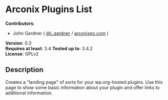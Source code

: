 # Arconix Plugins List

**Contributors**:

* John Gardner ( [@j_gardner](http://twitter.com/j_gardner ) / [arconixpc.com](http://arconixpc.com/) )

**Version**: 0.3   
**Requires at least**: 3.4
**Tested up to**: 3.4.2  
**License**: GPLv2  

## Description

Creates a "landing page" of sorts for your wp.org-hosted plugins. Use this page to show some basic information about your plugin and offer links to additional information.
